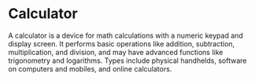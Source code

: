 # Calculator
A calculator is a device for math calculations with a numeric keypad and display screen. It performs basic operations like addition, subtraction, multiplication, and division, and may have advanced functions like trigonometry and logarithms. Types include physical handhelds, software on computers and mobiles, and online calculators.
